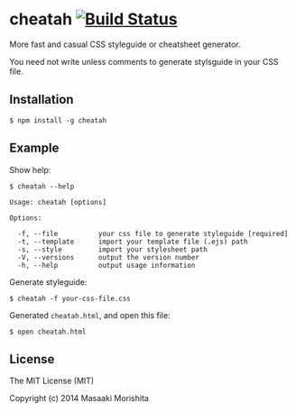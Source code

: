 # cheatah [![Build Status](https://travis-ci.org/morishitter/cheatah.svg)](https://travis-ci.org/morishitter/cheatah)

More fast and casual CSS styleguide or cheatsheet generator.

You need not write unless comments to generate stylsguide in your CSS file.

## Installation

```shell
$ npm install -g cheatah
```

## Example

Show help:

```shell
$ cheatah --help
```

```
Usage: cheatah [options]

Options:

  -f, --file          your css file to generate styleguide [required]
  -t, --template      import your template file (.ejs) path
  -s, --style         import your stylesheet path
  -V, --versions      output the version number
  -h, --help          output usage information
```

Generate styleguide:

```
$ cheatah -f your-css-file.css
```

Generated `cheatah.html`, and open this file:

```
$ open cheatah.html
```

## License

The MIT License (MIT)

Copyright (c) 2014 Masaaki Morishita
